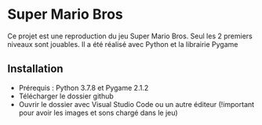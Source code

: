 # Super Mario Bros
Ce projet est une reproduction du jeu Super Mario Bros. Seul les 2 premiers niveaux sont jouables. Il a été réalisé avec Python et la librairie Pygame

## Installation 
- Prérequis : Python 3.7.8 et Pygame 2.1.2
- Télécharger le dossier github
- Ouvrir le dossier avec Visual Studio Code ou un autre éditeur (!important pour avoir les images et sons chargé dans le jeu)
